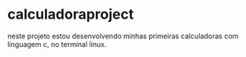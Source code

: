 # calculadoraproject
neste projeto estou desenvolvendo minhas primeiras calculadoras com linguagem c, no terminal linux.

